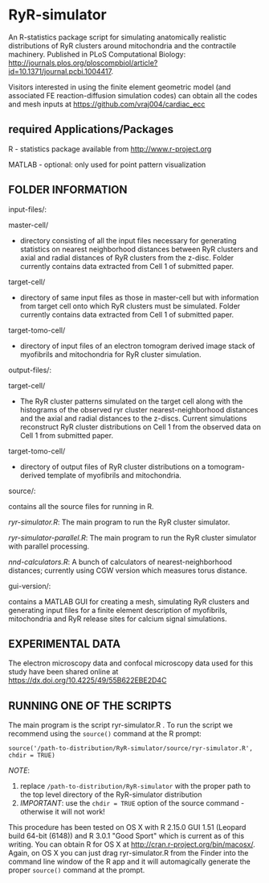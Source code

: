 RyR-simulator
=============
An R-statistics package script for simulating anatomically realistic distributions of RyR clusters around mitochondria and the contractile machinery. Published in PLoS Computational Biology: http://journals.plos.org/ploscompbiol/article?id=10.1371/journal.pcbi.1004417. 

Visitors interested in using the finite element geometric model (and associated FE reaction-diffusion simulation codes) can obtain all the codes and mesh inputs at https://github.com/vraj004/cardiac_ecc 

**required Applications/Packages**
----------------------------------

R - statistics package available from <http://www.r-project.org>

MATLAB - optional: only used for point pattern visualization     

**FOLDER INFORMATION**
----------------------

input-files/: 

master-cell/

 - directory consisting of all the input files necessary for generating statistics on nearest neighborhood distances between RyR clusters and axial and radial distances of RyR clusters from the z-disc. Folder currently contains data extracted from Cell 1 of submitted paper.

target-cell/

 - directory of same input files as those in master-cell but with information from target cell onto which RyR clusters must be simulated. Folder currently contains data extracted from Cell 1 of submitted paper.

target-tomo-cell/
 - directory of input files of an electron tomogram derived image stack of myofibrils and mitochondria for RyR cluster simulation.

output-files/:

target-cell/

 - The RyR cluster patterns simulated on the target cell along with the histograms of the observed ryr cluster nearest-neighborhood distances and the axial and radial distances to the z-discs. Current simulations reconstruct RyR cluster distributions on Cell 1 from the observed data on Cell 1 from submitted paper.

target-tomo-cell/

 - directory of output files of RyR cluster distributions on a tomogram-derived template of myofibrils and mitochondria.
  
source/:

contains all the source files for running in R.

*ryr-simulator.R*: The main program to run the RyR cluster simulator. 

*ryr-simulator-parallel.R*: The main program to run the RyR cluster simulator with parallel processing. 

*nnd-calculators.R*: A bunch of calculators of nearest-neighborhood distances; currently using CGW version which measures torus distance. 

gui-version/:

contains a MATLAB GUI for creating a mesh, simulating RyR clusters and generating input files for a finite element description of myofibrils, mitochondria and RyR release sites for calcium signal simulations. 

**EXPERIMENTAL DATA**
---------------------
The electron microscopy data and confocal microscopy data used for this study have been shared online at https://dx.doi.org/10.4225/49/55B622EBE2D4C

RUNNING ONE OF THE SCRIPTS
--------------------------

The main program is the script ryr-simulator.R . To run the script we recommend using the `source()` command at the R prompt:

    source('/path-to-distribution/RyR-simulator/source/ryr-simulator.R', chdir = TRUE)

*NOTE*:  

1. replace `/path-to-distribution/RyR-simulator` with the proper path to the top level directory of the RyR-simulator distribution
2. *IMPORTANT*: use the `chdir = TRUE` option of the source command - otherwise it will not work!

This procedure has been tested on OS X with R 2.15.0 GUI 1.51 (Leopard build 64-bit (6148)) and R 3.0.1 "Good Sport" which is current as of this writing. You can obtain R for OS X at <http://cran.r-project.org/bin/macosx/>. Again, on OS X you can just drag ryr-simulator.R from the Finder into the command line window of the R app and it will automagically generate the proper `source()` command at the prompt.
 

